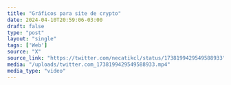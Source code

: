 ```yaml
---
title: "Gráficos para site de crypto"
date: 2024-04-10T20:59:06-03:00
draft: false
type: "post"
layout: "single"
tags: ['Web']
source: "X"
source_link: "https://twitter.com/necatikcl/status/1738199429549588933"
media: "/uploads/twitter.com_1738199429549588933.mp4"
media_type: "video"
---
```


